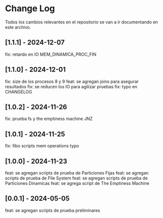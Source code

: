 # Change Log

Todos los cambios relevantes en el repositorio se van a ir documentando en este archivo.

## [1.1.1] - 2024-12-07
fix: retardo en IO MEM_DINAMICA_PROC_FIN

## [1.1.0] - 2024-12-01
fix: size de los procesos 8 y 9
feat: se agregan joins para asegurar resultados
fix: se reducen los IO para agilizar pruebas
fix: typo en CHANGELOG

## [1.0.2] - 2024-11-26
fix: prueba fs y the emptiness machine JNZ

## [1.0.1] - 2024-11-25
fix: fibo scripts mem operations typo

## [1.0.0] - 2024-11-23
feat: se agregan scripts de prueba de Particiones Fijas
feat: se agregan scripts de prueba de File System
feat: se agregan scripts de prueba de Particiones Dinamicas
feat: se agrega script de The Emptiness Machine

## [0.0.1] - 2024-05-05
feat: se agregan scripts de prueba preliminares